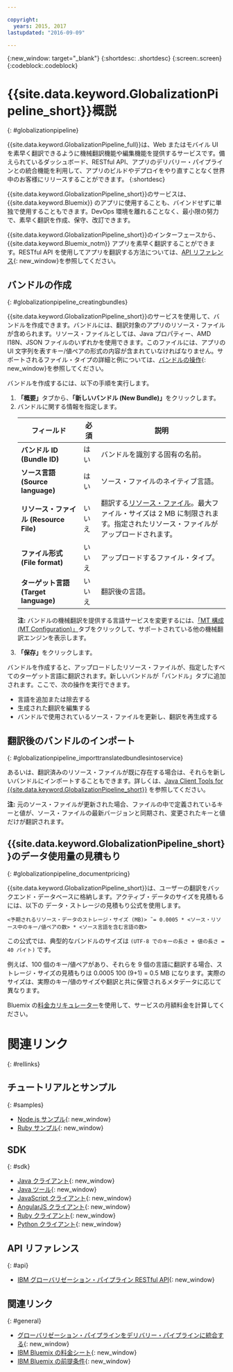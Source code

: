```yaml
---

copyright:
  years: 2015, 2017
lastupdated: "2016-09-09"

---
```


{:new_window: target="_blank"}
{:shortdesc: .shortdesc}
{:screen:.screen}
{:codeblock:.codeblock}


# {{site.data.keyword.GlobalizationPipeline_short}}概説
{: #globalizationpipeline}

{{site.data.keyword.GlobalizationPipeline_full}}は、Web またはモバイル UI を素早く翻訳できるように機械翻訳機能や編集機能を提供するサービスです。備えられているダッシュボード、RESTful API、アプリのデリバリー・パイプラインとの統合機能を利用して、アプリのビルドやデプロイをやり直すことなく世界中のお客様にリリースすることができます。
{:shortdesc}

{{site.data.keyword.GlobalizationPipeline_short}}のサービスは、{{site.data.keyword.Bluemix}} のアプリに使用することも、バインドせずに単独で使用することもできます。DevOps 環境を離れることなく、最小限の努力で、素早く翻訳を作成、保守、改訂できます。

{{site.data.keyword.GlobalizationPipeline_short}}のインターフェースから、{{site.data.keyword.Bluemix_notm}} アプリを素早く翻訳することができます。RESTful API を使用してアプリを翻訳する方法については、[API リファレンス](https://gp-rest.ng.bluemix.net/translate/swagger/index.html){: new_window}を参照してください。 


## バンドルの作成
{: #globalizationpipeline_creatingbundles}

{{site.data.keyword.GlobalizationPipeline_short}}のサービスを使用して、バンドルを作成できます。バンドルには、翻訳対象のアプリのリソース・ファイルが含められます。リソース・ファイルとしては、Java プロパティー、AMD I18N、JSON ファイルのいずれかを使用できます。このファイルには、アプリの UI 文字列を表すキー/値ペアの形式の内容が含まれていなければなりません。サポートされるファイル・タイプの詳細と例については、[バンドルの操作](./bundles.html){: new_window}を参照してください。

バンドルを作成するには、以下の手順を実行します。

<ol>
<li><strong>「概要」</strong>タブから、<strong>「新しいバンドル (New Bundle)」</strong>をクリックします。</li>

<li>バンドルに関する情報を指定します。</li>
<table>
<thead>
<tr>
<th>フィールド</th>
<th>必須</th>
<th>説明</th>
</tr>
</thead>
<tbody>
<tr>
<td><strong>バンドル ID (Bundle ID)</strong></td>
<td>はい</td>
<td>バンドルを識別する固有の名前。</td>
</tr>
<tr>
<td><strong>ソース言語 (Source language)</strong></td>
<td>はい</td>
<td>ソース・ファイルのネイティブ言語。</td>
</tr>
<tr>
<td><strong>リソース・ファイル (Resource File)</strong></td>
<td>いいえ</td>
<td>翻訳する<a href=https://new-console.ng.bluemix.net/docs/services/GlobalizationPipeline/bundles.html>リソース・ファイル</a>。最大ファイル・サイズは 2 MB に制限されます。指定されたリソース・ファイルがアップロードされます。</td>
</tr>
<tr>
<td><strong>ファイル形式 (File format)</strong></td>
<td>いいえ</td>
<td>アップロードするファイル・タイプ。</td>
</tr>
<tr>
<td><strong>ターゲット言語 (Target language)</strong></td>
<td>いいえ</td>
<td>翻訳後の言語。</td>
</tr>
</tbody>
</table>

<p><strong>注:</strong> バンドルの機械翻訳を提供する言語サービスを変更するには、<a href=https://new-console.ng.bluemix.net/docs/services/GlobalizationPipeline/managing_translations.html#globalizationpipeline_service_to_service>「MT 構成 (MT Configuration)」</a>タブをクリックして、サポートされている他の機械翻訳エンジンを表示します。</p>

<li><strong>「保存」</strong>をクリックします。</li></ol>


バンドルを作成すると、アップロードしたリソース・ファイルが、指定したすべてのターゲット言語に翻訳されます。新しいバンドルが「バンドル」タブに追加されます。ここで、次の操作を実行できます。

* 言語を追加または除去する
* 生成された翻訳を編集する
* バンドルで使用されているソース・ファイルを更新し、翻訳を再生成する

## 翻訳後のバンドルのインポート
{: #globalizationpipeline_importtranslatedbundlesintoservice}

あるいは、翻訳済みのリソース・ファイルが既に存在する場合は、それらを新しいバンドルにインポートすることもできます。詳しくは、[Java Client Tools for {{site.data.keyword.GlobalizationPipeline_short}}](https://github.com/IBM-Bluemix/gp-java-tools) を参照してください。

**注:** 元のソース・ファイルが更新された場合、ファイルの中で定義されているキーと値が、ソース・ファイルの最新バージョンと同期され、変更されたキーと値だけが翻訳されます。

## {{site.data.keyword.GlobalizationPipeline_short}}のデータ使用量の見積もり
{: #globalizationpipeline_documentpricing}

{{site.data.keyword.GlobalizationPipeline_short}}は、ユーザーの翻訳をバックエンド・データベースに格納します。アクティブ・データのサイズを見積もるには、以下の
データ・ストレージの見積もり公式を使用します。

`<予期されるリソース・データのストレージ・サイズ (MB)> ˜= 0.0005 * <ソース・リソース中のキー/値ペアの数> * <ソース言語を含む言語の数>`

この公式では、典型的なバンドルのサイズは `(UTF-8 でのキーの長さ + 値の長さ = 40 バイト)` です。

例えば、100 個のキー/値ペアがあり、それらを 9 個の言語に翻訳する場合、ストレージ・サイズの見積もりは 0.0005 100 (9+1) = 0.5 MB になります。実際のサイズは、実際のキー/値のサイズや翻訳と共に保管されるメタデータに応じて異なります。

Bluemix の[料金カリキュレーター](https://console.ng.bluemix.net/?direct=classic/#/pricing/cloudOEPaneId=pricing&paneId=pricingSheet&orgGuid=127a45f4-4461-4d5b-a26b-6dc2fdd1a3a2&spaceGuid=208fb1ff-413b-4fd9-9615-e8226062d0f3)を使用して、サービスの月額料金を計算してください。


# 関連リンク
{: #rellinks}
## チュートリアルとサンプル
{: #samples}

* [Node.js サンプル](https://github.com/IBM-Bluemix/gp-nodejs-sample){: new_window}
* [Ruby サンプル](https://github.com/IBM-Bluemix/gp-ruby-sample){: new_window}

## SDK
{: #sdk}

* [Java クライアント](https://github.com/IBM-Bluemix/gp-java-client){: new_window}
* [Java ツール](https://github.com/IBM-Bluemix/gp-java-tools){: new_window}
* [JavaScript クライアント](https://github.com/IBM-Bluemix/gp-js-client){: new_window}
* [AngularJS クライアント](https://github.com/IBM-Bluemix/gp-angular-client){: new_window}
* [Ruby クライアント](https://github.com/IBM-Bluemix/gp-ruby-client){: new_window}
* [Python クライアント](https://github.com/IBM-Bluemix/gp-python-client){: new_window}

## API リファレンス
{: #api}

* [IBM グローバリゼーション・パイプライン RESTful API](https://gp-rest.ng.bluemix.net/translate/swagger/index.html){: new_window}

## 関連リンク
{: #general}

* [グローバリゼーション・パイプラインをデリバリー・パイプラインに統合する](https://hub.jazz.net/docs/deploy_ext/#globalize){: new_window}
* [IBM Bluemix の料金シート](https://www.ng.bluemix.net/#/pricing){: new_window}
* [IBM Bluemix の前提条件](https://developer.ibm.com/bluemix/support/#prereqs){: new_window}
